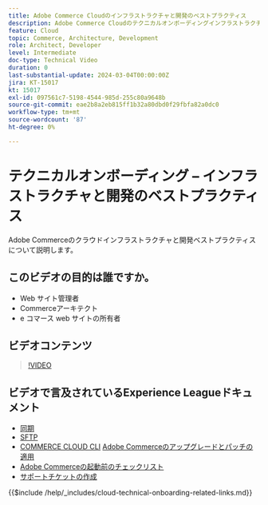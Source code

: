 ```yaml
---
title: Adobe Commerce Cloudのインフラストラクチャと開発のベストプラクティス
description: Adobe Commerce Cloudのテクニカルオンボーディングインフラストラクチャと開発のベストプラクティスについて説明します。
feature: Cloud
topic: Commerce, Architecture, Development
role: Architect, Developer
level: Intermediate
doc-type: Technical Video
duration: 0
last-substantial-update: 2024-03-04T00:00:00Z
jira: KT-15017
kt: 15017
exl-id: 097561c7-5198-4544-985d-255c80a9648b
source-git-commit: eae2b8a2eb815ff1b32a80dbd0f29fbfa82a0dc0
workflow-type: tm+mt
source-wordcount: '87'
ht-degree: 0%

---
```


# テクニカルオンボーディング – インフラストラクチャと開発のベストプラクティス

Adobe Commerceのクラウドインフラストラクチャと開発ベストプラクティスについて説明します。

## このビデオの目的は誰ですか。

- Web サイト管理者
- Commerceアーキテクト
- e コマース web サイトの所有者

## ビデオコンテンツ

>[!VIDEO](https://video.tv.adobe.com/v/3427679?learn=on)

## ビデオで言及されているExperience Leagueドキュメント

- [同期](https://experienceleague.adobe.com/docs/commerce-cloud-service/user-guide/develop/deploy/staging-production.html#migrate-files-using-rsync)
- [SFTP](https://experienceleague.adobe.com/docs/commerce-cloud-service/user-guide/develop/secure-connections.html#sftp)
- [COMMERCE CLOUD CLI](https://experienceleague.adobe.com/docs/commerce-cloud-service/user-guide/dev-tools/cloud-cli/cloud-cli-overview.html)
  [Adobe Commerceのアップグレードとパッチの適用](https://experienceleague.adobe.com/docs/commerce-cloud-service/user-guide/develop/upgrade/apply-patches.html)
- [Adobe Commerceの起動前のチェックリスト](https://experienceleague.adobe.com/docs/commerce-cloud-service/user-guide/launch/checklist.html)
- [サポートチケットの作成](https://experienceleague.adobe.com/docs/commerce-knowledge-base/kb/help-center-guide/magento-help-center-user-guide.html)

{{$include /help/_includes/cloud-technical-onboarding-related-links.md}}
